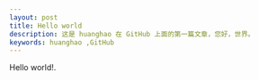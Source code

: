 ```yaml
---
layout: post
title: Hello world
description: 这是 huanghao 在 GitHub 上面的第一篇文章，您好，世界。
keywords: huanghao ,GitHub
---
```

Hello world!.
